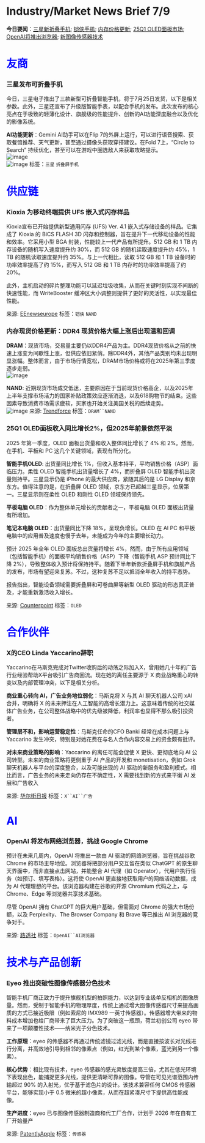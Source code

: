 # Industry/Market News Brief 7/9

**今日要闻**：[三星新折叠手机](#1); [铠侠手机](#2); [内存价格更新](#3); [25Q1 OLED面板市场](#4); [OpenAI将推出浏览器](#5); [新图像传感器技术](#6)

# <span style="color:blue;">友商</span>

<a name="1"></a>
### 三星发布可折叠手机

今日，三星电子推出了三款新型可折叠智能手机，将于7月25日发货，以下是相关参数。此外，三星还宣布了升级版智能手表，以配合手机的发布。此次发布的核心亮点在于极致的轻薄化设计、旗舰级的性能提升、创新的AI功能深度融合以及优化的影像系统。

**AI功能更新**：Gemini AI助手可以在Flip 7的外屏上运行，可以进行语音搜索、获取餐馆推荐、天气更新，甚至通过摄像头获取穿搭建议。在Fold 7上，“Circle to Search” 持续优化，甚至可以在游戏中圈选敌人来获取攻略提示。  
![image](https://github.com/user-attachments/assets/4382a4f2-11b5-472d-bd83-324c5c5f7700)  
![image](https://github.com/user-attachments/assets/4834e7f0-47f5-4110-8b55-335726513449)
标签：`三星` `折叠屏手机`

# <span style="color:blue;">供应链</span>


<a name="2"></a>
### Kioxia 为移动终端提供 UFS 嵌入式闪存样品

Kioxia宣布已开始提供新型通用闪存 (UFS) Ver. 4.1 嵌入式存储设备的样品。它集成了 Kioxia 的 BiCS FLASH 3D 闪存和控制器，旨在提升下一代移动设备的性能和效率。它采用小型 BGA 封装，性能较上一代产品有所提升。512 GB 和 1 TB 内存设备的随机写入速度提升约 30%，而 512 GB 的随机读取速度提升约 45%，1 TB 的随机读取速度提升约 35%。与上一代相比，读取 512 GB 和 1 TB 设备时的功率效率提高了约 15%，而写入 512 GB 和 1 TB 内存时的功率效率提高了约 20%。

此外，主机启动的碎片整理功能可以延迟垃圾收集，从而在关键时刻实现不间断的快速性能，而 WriteBooster 缓冲区大小调整则提供了更好的灵活性，以实现最佳性能。

来源: [EEnewseurope](https://www.eenewseurope.com/en/kioxia-samples-ufs-embedded-flash-for-mobile-applications/)
标签：`铠侠` `NAND`

<a name="3"></a>
### 内存现货价格更新：DDR4 现货价格大幅上涨后出现温和回调

**DRAM**：现货市场，交易量主要仍以DDR4产品为主。DDR4现货价格从之前的快速上涨变为间歇性上涨，但供应依旧紧俏。除DDR4外，其他产品类别均未出现明显涨幅。整体而言，由于市场行情宽松，DRAM市场价格或将在2025年第三季度逐步走弱。  
![image](https://github.com/user-attachments/assets/1f6f476b-b00b-4540-b3d3-b3f5c7f3b9ab)

**NAND**: 近期现货市场成交低迷，主要原因在于当前现货价格高企，以及2025年上半年支撑市场活力的国家补贴政策效应逐渐消退，以及618购物节的结束。这些因素导致消费市场需求疲软，买家也开始关注美国关税的后续走势。  
![image](https://github.com/user-attachments/assets/6b023b90-e336-4875-a062-087a553fbb8a)
来源: [Trendforce](https://www.trendforce.com/news/2025/07/09/insights-memory-spot-price-update-ddr4-spot-prices-see-mild-pullback-after-steep-climb/)
标签：`DRAM``NAND`


<a name="4"></a>
### 25Q1 OLED面板收入同比增长2%，但2025年前景依然平淡

2025 年第一季度，OLED 面板出货量和收入整体同比增长了 4% 和 2%。然而，在手机、平板和 PC 这几个关键领域，表现有所分化。

**智能手机OLED**: 出货量同比增长 1%，但收入基本持平，平均销售价格（ASP）面临压力。柔性 OLED 智能手机出货量增长了 4%，而折叠屏 OLED 智能手机出货量则持平。三星显示仍是 iPhone 的最大供应商，紧随其后的是 LG Display 和京东方。值得注意的是，在折叠屏 OLED 领域，京东方已超越三星显示，位居第一。三星显示则在柔性 OLED 和刚性 OLED 领域保持领先。

**平板电脑 OLED**：作为整体单元增长的贡献者之一，平板电脑 OLED 面板出货量有所增加。

**笔记本电脑 OLED**：出货量同比下降 18%，呈现负增长。OLED 在 AI PC 和平板电脑中的应用普及速度也慢于去年，未能成为今年的主要增长动力。

预计 2025 年全年 OLED 面板总出货量将增长 4%，然而，由于所有应用领域（包括智能手机）的面板平均销售价格（ASP）下降（智能手机 ASP 预计同比下降 2%），导致整体收入预计将保持持平。随着下半年新款折叠屏手机和旗舰产品的发布，市场有望迎来复苏。不过，这种复苏不足以抵消全年收入的持平态势。

报告指出，智能设备领域需要折叠屏和可卷曲屏等新型 OLED 驱动的形态真正普及，才能重新激活收入增长。

来源: [Counterpoint](https://display.counterpointresearch.com/press-release/oled-panel-revenues-up-2-yoy-in-q1-2025-outlook-for-2025-remains-flattish-amid-tariff-macro-environment-concerns)
标签：`OLED`

# <span style="color:blue;">合作伙伴</span>

### X的CEO Linda Yaccarino辞职

Yaccarino在马斯克完成对Twitter收购后的动荡之际加入X，曾用她几十年的广告行业经验帮助X平台吸引广告商回流。现在她的离任主要源于 X 商业战略重心的转变以及内部管理冲突，以下是相关分析。

**商业重心转向 AI，广告业务地位弱化**：马斯克将 X 与其 AI 聊天机器人公司 xAI 合并，明确将 X 的未来押注在人工智能的高增长潜力上。这意味着传统的社交媒体广告业务，在公司整体战略中的优先级被降低，利润率也显得不那么吸引投资者。

**管理层不和，影响运营稳定性**：马斯克任命的CFO Banki 经常在成本问题上与 Yaccarino 发生冲突，特别是对她花费在与名人合作内容交易上的资金颇有批评。

**对未来商业策略的影响**：Yaccarino 的离任可能会促使 X 更快、更彻底地向 AI 公司转型。未来的商业策略将更侧重于 AI 产品的开发和 monetisation，例如 Grok 聊天机器人与平台的深度整合，以及可能出现的 AI 驱动的新服务和盈利模式。相比而言，广告业务的未来走向仍存在不确定性，X 需要找到新的方式来平衡 AI 发展和广告收入

来源: [华尔街日报](https://www.wsj.com/tech/linda-yaccarino-x-ceo-steps-down-1550842e?mod=hp_trendingnow_article_pos4)
标签：`X``AI``广告`

# <span style="color:blue;">AI</span>

<a name="5"></a>
### OpenAI 将发布网络浏览器，挑战 Google Chrome

预计在未来几周内，OpenAI 将推出一款由 AI 驱动的网络浏览器，旨在挑战谷歌 Chrome 的市场主导地位。浏览器将把部分用户交互留在类似 ChatGPT 的原生聊天界面中，而非直接点击网站，并能整合 AI 代理（如 Operator），代用户执行任务（如预订、填写表格）。这将使 OpenAI 更直接地获取用户的网络活动数据，成为 AI 代理理想的平台。该浏览器构建在谷歌的开源 Chromium 代码之上，与 Chrome、Edge 等浏览器共享技术基础。

尽管 OpenAI 拥有 ChatGPT 的巨大用户基础，但需面对 Chrome 的强大市场份额，以及 Perplexity、The Browser Company 和 Brave 等已推出 AI 浏览器的竞争对手。

来源: [路透社](https://www.reuters.com/business/media-telecom/openai-release-web-browser-challenge-google-chrome-2025-07-09/)
标签：`OpenAI``AI浏览器`

# <span style="color:blue;">技术与产品创新</span>

<a name="6"></a>
### Eyeo 推出突破性图像传感器分色技术

智能手机厂商正致力于提升旗舰机型的拍照能力，以达到专业级单反相机的图像质量。然而，受制于智能手机的物理厚度，传统上通过增大图像传感器尺寸来提高画质的方式已接近极限（例如索尼的 IMX989 一英寸传感器）。传感器增大带来的物料成本增加也给厂商带来了巨大压力。为了突破这一瓶颈，荷兰初创公司 eyeo 带来了一项颠覆性技术——纳米光子分色技术。

**工作原理**：eyeo 的传感器不再通过传统滤镜过滤光线，而是直接按波长对光线进行分离，并高效地引导到相邻的像素点（例如，红光到某个像素，蓝光到另一个像素）。

**核心优势**：相比现有技术，eyeo 传感器的感光灵敏度提高三倍，尤其在低光环境下表现出色，能捕捉更多光线，提供更清晰可靠的图像。导管在可见光谱范围内传输超过 90% 的入射光，优于基于滤色片的设计。该技术兼容任何 CMOS 传感器平台，能够实现小于 0.5 微米的超小像素，从而在超紧凑尺寸下提供高性能成像。

**生产进度**：eyeo 已与图像传感器制造商和代工厂合作，计划于 2026 年在自有工厂开始量产

来源: [PatentlyApple](https://www.patentlyapple.com/2025/07/eyeo-introduces-breakthrough-color-splitting-technology-for-image-sensors-aimed-at-the-smartphone-market-and-beyond.html)
标签：`传感器`